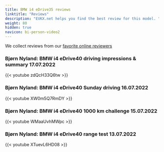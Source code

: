 ```yaml
---
title: BMW i4 eDrive35 reviews
linktitle: "Reviews"
description: "EVKX.net helps you find the best review for this model. "
weight: 80
hidden: true
navicon: bi-person-video2
---
```

We collect reviews from our [favorite online reviewers](/guides/evreviewers/)

### Bjørn Nyland: BMW i4 eDrive40 driving impressions & summary 17.07.2022

{{< youtube zdQcH33Q6tw >}}

### Bjørn Nyland: BMW i4 eDrive40 Sunday driving 16.07.2022

{{< youtube XW0m5Q7RmDY >}}

### Bjørn Nyland: BMW i4 eDrive40 1000 km challenge 15.07.2022

{{< youtube WMaaUvhMWpc >}}

### Bjørn Nyland: BMW i4 eDrive40 range test 13.07.2022

{{< youtube XTuevL6HD08 >}}

